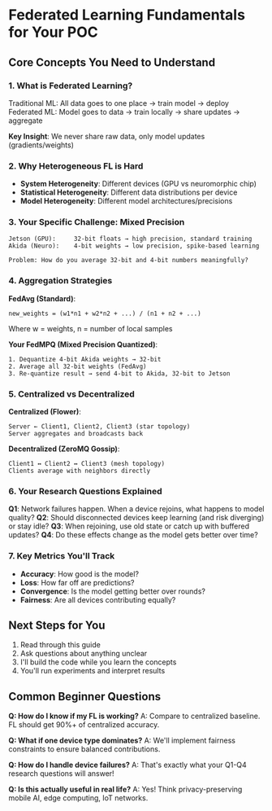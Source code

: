 # Federated Learning Fundamentals for Your POC

## Core Concepts You Need to Understand

### 1. What is Federated Learning?
Traditional ML: All data goes to one place → train model → deploy
Federated ML: Model goes to data → train locally → share updates → aggregate

**Key Insight**: We never share raw data, only model updates (gradients/weights)

### 2. Why Heterogeneous FL is Hard
- **System Heterogeneity**: Different devices (GPU vs neuromorphic chip)
- **Statistical Heterogeneity**: Different data distributions per device
- **Model Heterogeneity**: Different model architectures/precisions

### 3. Your Specific Challenge: Mixed Precision
```
Jetson (GPU):     32-bit floats → high precision, standard training
Akida (Neuro):    4-bit weights → low precision, spike-based learning

Problem: How do you average 32-bit and 4-bit numbers meaningfully?
```

### 4. Aggregation Strategies
**FedAvg (Standard)**:
```
new_weights = (w1*n1 + w2*n2 + ...) / (n1 + n2 + ...)
```
Where w = weights, n = number of local samples

**Your FedMPQ (Mixed Precision Quantized)**:
```
1. Dequantize 4-bit Akida weights → 32-bit
2. Average all 32-bit weights (FedAvg)  
3. Re-quantize result → send 4-bit to Akida, 32-bit to Jetson
```

### 5. Centralized vs Decentralized
**Centralized (Flower)**:
```
Server ← Client1, Client2, Client3 (star topology)
Server aggregates and broadcasts back
```

**Decentralized (ZeroMQ Gossip)**:
```
Client1 ↔ Client2 ↔ Client3 (mesh topology)
Clients average with neighbors directly
```

### 6. Your Research Questions Explained

**Q1**: Network failures happen. When a device rejoins, what happens to model quality?
**Q2**: Should disconnected devices keep learning (and risk diverging) or stay idle?
**Q3**: When rejoining, use old state or catch up with buffered updates?
**Q4**: Do these effects change as the model gets better over time?

### 7. Key Metrics You'll Track
- **Accuracy**: How good is the model?
- **Loss**: How far off are predictions?
- **Convergence**: Is the model getting better over rounds?
- **Fairness**: Are all devices contributing equally?

## Next Steps for You
1. Read through this guide
2. Ask questions about anything unclear
3. I'll build the code while you learn the concepts
4. You'll run experiments and interpret results

## Common Beginner Questions

**Q: How do I know if my FL is working?**
A: Compare to centralized baseline. FL should get 90%+ of centralized accuracy.

**Q: What if one device type dominates?**
A: We'll implement fairness constraints to ensure balanced contributions.

**Q: How do I handle device failures?**
A: That's exactly what your Q1-Q4 research questions will answer!

**Q: Is this actually useful in real life?**
A: Yes! Think privacy-preserving mobile AI, edge computing, IoT networks.
